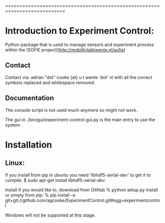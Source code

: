 ===========================================================================

Introduction to Experiment Control:
============
Python package that is used to manage sensors and experiment process within the (SOFIE project)[http://mobilitylabtwente.nl/sofie]

Contact
-------
Contact via:
    adrian "dot" cooke {at} u t wente 'dot' nl with all the correct symbols
replaced and whitespace removed.

Documentation
-------------
The console script is not used much anymore so might not work.

The gui in ./bin/gui/experiment-control-gui.py is the main entry to use the system.

Installation
===========
Linux:
-------
If you install from pip in ubuntu you need 'libhdf5-serial-dev' to get it to compile.
	$ sudo apt-get install libhdf5-serial-dev

Install if you would like to, download from GitHub
		% python setup.py install
		or simply from pip:
		% pip install -e git+git://github.com/agcooke/ExperimentControl.git#egg=experimentcontrol

Windows will not be supported at this stage.
